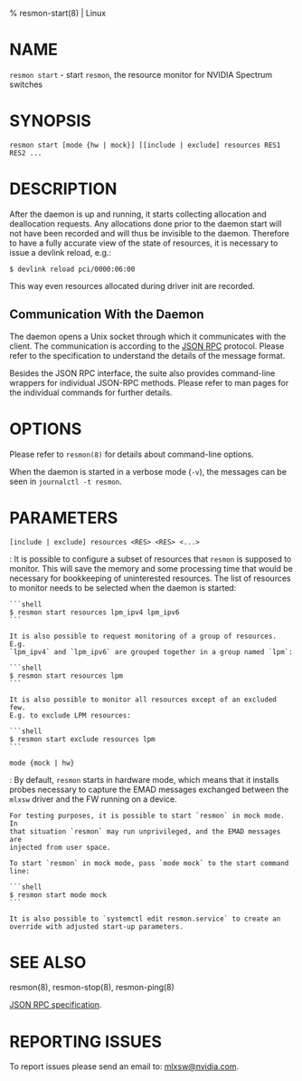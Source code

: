 % resmon-start(8) | Linux

NAME
====

`resmon start` - start `resmon`, the resource monitor for NVIDIA Spectrum
switches

SYNOPSIS
========

`resmon start [mode {hw | mock}] [[include | exclude] resources RES1 RES2 ...`

DESCRIPTION
===========

After the daemon is up and running, it starts collecting allocation and
deallocation requests. Any allocations done prior to the daemon start will
not have been recorded and will thus be invisible to the daemon. Therefore
to have a fully accurate view of the state of resources, it is necessary to
issue a devlink reload, e.g.:

```shell
$ devlink reload pci/0000:06:00
```

This way even resources allocated during driver init are recorded.

## Communication With the Daemon

The daemon opens a Unix socket through which it communicates with the
client. The communication is according to the [JSON RPC][] protocol. Please
refer to the specification to understand the details of the message format.

Besides the JSON RPC interface, the suite also provides command-line
wrappers for individual JSON-RPC methods. Please refer to man pages for the
individual commands for further details.

OPTIONS
=======

Please refer to `resmon(8)` for details about command-line options.

When the daemon is started in a verbose mode (`-v`), the messages can be
seen in `journalctl -t resmon`.

PARAMETERS
==========

`[include | exclude] resources <RES> <RES> <...>`

: It is possible to configure a subset of resources that `resmon` is
    supposed to monitor. This will save the memory and some processing time
    that would be necessary for bookkeeping of uninterested resources. The
    list of resources to monitor needs to be selected when the daemon is
    started:

    ```shell
    $ resmon start resources lpm_ipv4 lpm_ipv6
    ```

    It is also possible to request monitoring of a group of resources. E.g.
    `lpm_ipv4` and `lpm_ipv6` are grouped together in a group named `lpm`:

    ```shell
    $ resmon start resources lpm
    ```

    It is also possible to monitor all resources except of an excluded few.
    E.g. to exclude LPM resources:

    ```shell
    $ resmon start exclude resources lpm
    ```

`mode {mock | hw}`

: By default, `resmon` starts in hardware mode, which means that it
    installs probes necessary to capture the EMAD messages exchanged
    between the `mlxsw` driver and the FW running on a device.

    For testing purposes, it is possible to start `resmon` in mock mode. In
    that situation `resmon` may run unprivileged, and the EMAD messages are
    injected from user space.

    To start `resmon` in mock mode, pass `mode mock` to the start command
    line:

    ```shell
    $ resmon start mode mock
    ```

    It is also possible to `systemctl edit resmon.service` to create an
    override with adjusted start-up parameters.


SEE ALSO
========

resmon(8), resmon-stop(8), resmon-ping(8)

[JSON RPC specification][JSON RPC].

REPORTING ISSUES
================

To report issues please send an email to: mlxsw@nvidia.com.

[JSON RPC]: https://www.jsonrpc.org/specification
